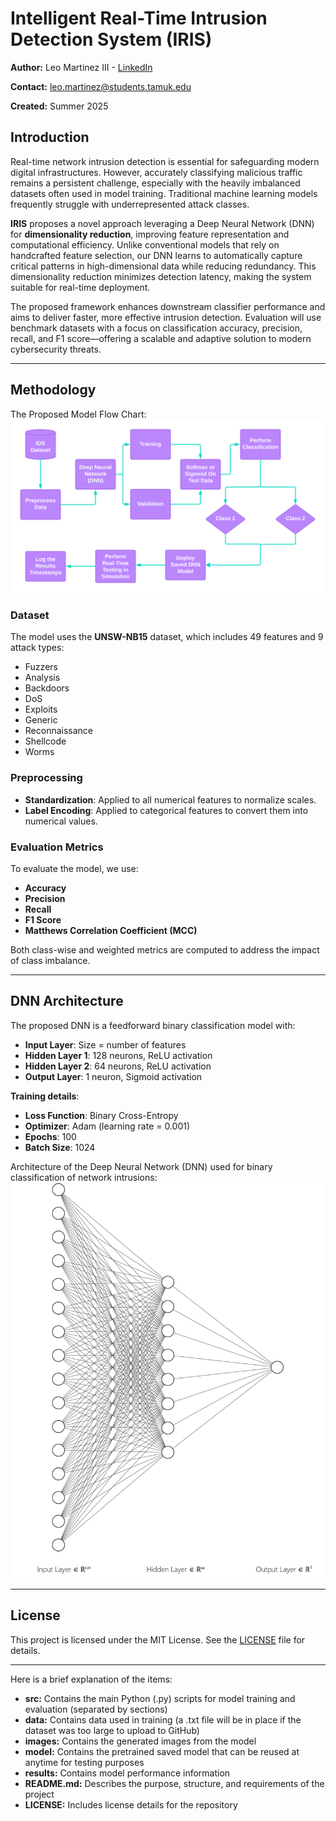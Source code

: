 # Intelligent Real-Time Intrusion Detection System (IRIS)

**Author:** Leo Martinez III - [LinkedIn](https://www.linkedin.com/in/leo-martinez-iii/)

**Contact:** [leo.martinez@students.tamuk.edu](mailto:leo.martinez@students.tamuk.edu)

**Created:** Summer 2025

## Introduction

Real-time network intrusion detection is essential for safeguarding modern digital infrastructures. However, accurately classifying malicious traffic remains a persistent challenge, especially with the heavily imbalanced datasets often used in model training. Traditional machine learning models frequently struggle with underrepresented attack classes.

**IRIS** proposes a novel approach leveraging a Deep Neural Network (DNN) for **dimensionality reduction**, improving feature representation and computational efficiency. Unlike conventional models that rely on handcrafted feature selection, our DNN learns to automatically capture critical patterns in high-dimensional data while reducing redundancy. This dimensionality reduction minimizes detection latency, making the system suitable for real-time deployment.

The proposed framework enhances downstream classifier performance and aims to deliver faster, more effective intrusion detection. Evaluation will use benchmark datasets with a focus on classification accuracy, precision, recall, and F1 score—offering a scalable and adaptive solution to modern cybersecurity threats.

---

## Methodology

The Proposed Model Flow Chart:
![Proposed Model](images/RTS-Proposed_Model.png)

### Dataset

The model uses the **UNSW-NB15** dataset, which includes 49 features and 9 attack types:
- Fuzzers
- Analysis
- Backdoors
- DoS
- Exploits
- Generic
- Reconnaissance
- Shellcode
- Worms

### Preprocessing

- **Standardization**: Applied to all numerical features to normalize scales.
- **Label Encoding**: Applied to categorical features to convert them into numerical values.

### Evaluation Metrics

To evaluate the model, we use:
- **Accuracy**
- **Precision**
- **Recall**
- **F1 Score**
- **Matthews Correlation Coefficient (MCC)**

Both class-wise and weighted metrics are computed to address the impact of class imbalance.

---

## DNN Architecture

The proposed DNN is a feedforward binary classification model with:

- **Input Layer**: Size = number of features
- **Hidden Layer 1**: 128 neurons, ReLU activation
- **Hidden Layer 2**: 64 neurons, ReLU activation
- **Output Layer**: 1 neuron, Sigmoid activation

**Training details**:
- **Loss Function**: Binary Cross-Entropy
- **Optimizer**: Adam (learning rate = 0.001)
- **Epochs**: 100
- **Batch Size**: 1024

Architecture of the Deep Neural Network (DNN) used for binary classification of network intrusions:
![DNN Model Architecture](images/dnn_arch.png)

---

## License

This project is licensed under the MIT License. See the [LICENSE](LICENSE) file for details.

---

Here is a brief explanation of the items:
- **src:** Contains the main Python (.py) scripts for model training and evaluation (separated by sections)
- **data:** Contains data used in training (a .txt file will be in place if the dataset was too large to upload to GitHub)
- **images:** Contains the generated images from the model
- **model:** Contains the pretrained saved model that can be reused at anytime for testing purposes
- **results:** Contains model performance information
- **README.md:** Describes the purpose, structure, and requirements of the project
- **LICENSE:** Includes license details for the repository
